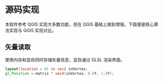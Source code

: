 # 源码实现

本软件参考 QGIS 实现大多数功能，但在 QGIS 基础上做到增强，下面便是核心算法实现与 QGIS 实现对比。

## 矢量读取

使用内存和显存同时存储矢量信息，显存通过 GLSL 渲染界面。

```glsl
layout(location = 0) in vec2 inVertex;
gl_Position = matrix * vec4(inVertex, 0.0f, 1.0f);
```